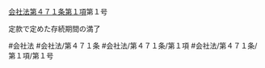 [会社法第４７１条第１項](会社法＿＿＿＿第４７１条第１項)第１号

定款で定めた存続期間の満了


#会社法
#会社法/第４７１条
#会社法/第４７１条/第１項
#会社法/第４７１条/第１項/第１号
